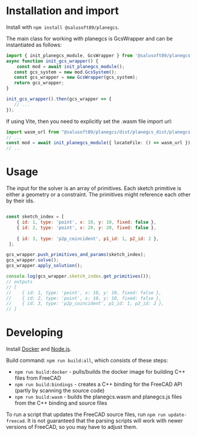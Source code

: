 # Installation and import

Install with `npm install @salusoft89/planegcs`.

The main class for working with planegcs is GcsWrapper and can be instantiated as follows:
```js
import { init_planegcs_module, GcsWrapper } from '@salusoft89/planegcs';
async function init_gcs_wrapper() {
	const mod = await init_planegcs_module();
   const gcs_system = new mod.GcsSystem();
   const gcs_wrapper = new GcsWrapper(gcs_system);
   return gcs_wrapper;
}

init_gcs_wrapper().then(gcs_wrapper => {
   // ...
});
```

If using Vite, then you need to explicitly set the .wasm file import url:
```ts
import wasm_url from "@salusoft89/planegcs/dist/planegcs_dist/planegcs.wasm?url";
// ...
const mod = await init_planegcs_module({ locateFile: () => wasm_url });
// ...
```

# Usage 

The input for the solver is an array of primitives. Each sketch primitive is either a geometry or a constraint. The primitives might reference each other by their ids. 

```js

const sketch_index = [ 
    { id: 1, type: 'point', x: 10, y: 10, fixed: false },
    { id: 2, type: 'point', x: 20, y: 20, fixed: false },
 
    { id: 3, type: 'p2p_coincident', p1_id: 1, p2_id: 2 },
 ];

gcs_wrapper.push_primitives_and_params(sketch_index);
gcs_wrapper.solve();
gcs_wrapper.apply_solution();

console.log(gcs_wrapper.sketch_index.get_primitives());
// outputs
// [
//    { id: 1, type: 'point', x: 10, y: 10, fixed: false },
//    { id: 2, type: 'point', x: 10, y: 10, fixed: false },                <<< x and y changed
//    { id: 3, type: 'p2p_coincident', p1_id: 1, p2_id: 2 },
// ]

```

<!-- Apart from primitives, also sketch parameters might be present and referenced in constraints. -->

# Developing

Install [Docker](https://docs.docker.com/get-docker/) and [Node.js](https://nodejs.org/en).

Build command: `npm run build:all`, which consists of these steps:
   - `npm run build:docker` - pulls/builds the docker image for building C++ files from FreeCAD
   - `npm run build:bindings` - creates a C++ binding for the FreeCAD API (partly by scanning the source code)
   - `npm run build:wasm` - builds the planegcs.wasm and planegcs.js files from the C++ binding and source files


To run a script that updates the FreeCAD source files, run `npm run update-freecad`. It is not guaranteed that the parsing scripts will work with newer versions of FreeCAD, so you may have to adjust them.